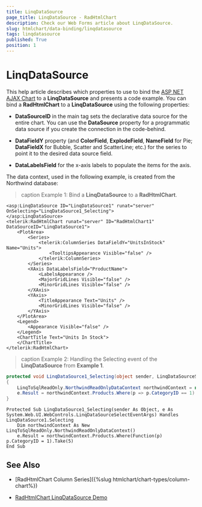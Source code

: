 ```yaml
---
title: LinqDataSource
page_title: LinqDataSource - RadHtmlChart
description: Check our Web Forms article about LinqDataSource.
slug: htmlchart/data-binding/linqdatasource
tags: linqdatasource
published: True
position: 1
---
```


# LinqDataSource

This help article describes which properties to use to bind the [ASP NET AJAX Chart](https://www.telerik.com/products/aspnet-ajax/html-chart.aspx) to a **LinqDataSource** and presents a code example. You can bind a **RadHtmlChart** to a **LinqDataSource** using the following properties:

* **DataSourceID** in the main tag sets the declarative data source for the entire chart. You can use the **DataSource** property for a programmatic data source if you create the connection in the code-behind.

* **DataFieldY** property (and **ColorField**, **ExplodeField**, **NameField** for Pie; **DataFieldX** for Bubble, Scatter and ScatterLine; etc.) for the series to point it to the desired data source field.

* **DataLabelsField** for the x-axis labels to populate the items for the axis.

The data context, used in the following example, is created from the Northwind database:

>caption Example 1: Bind a **LinqDataSource** to a **RadHtmlChart**.

````ASP.NET
<asp:LinqDataSource ID="LinqDataSource1" runat="server" OnSelecting="LinqDataSource1_Selecting">
</asp:LinqDataSource>
<telerik:RadHtmlChart runat="server" ID="RadHtmlChart1" DataSourceID="LinqDataSource1">
	<PlotArea>
		<Series>
			<telerik:ColumnSeries DataFieldY="UnitsInStock" Name="Units">
				<TooltipsAppearance Visible="false" />
			</telerik:ColumnSeries>
		</Series>
		<XAxis DataLabelsField="ProductName">
			<LabelsAppearance />
			<MajorGridLines Visible="false" />
			<MinorGridLines Visible="false" />
		</XAxis>
		<YAxis>
			<TitleAppearance Text="Units" />
			<MinorGridLines Visible="false" />
		</YAxis>
	</PlotArea>
	<Legend>
		<Appearance Visible="false" />
	</Legend>
	<ChartTitle Text="Units In Stock">
	</ChartTitle>
</telerik:RadHtmlChart>
````

>caption Example 2: Handling the Selecting event of the **LinqDataSource** from **Example 1**.

````C#
protected void LinqDataSource1_Selecting(object sender, LinqDataSourceSelectEventArgs e)
{
	LinqToSqlReadOnly.NorthwindReadOnlyDataContext northwindContext = new LinqToSqlReadOnly.NorthwindReadOnlyDataContext();
	e.Result = northwindContext.Products.Where(p => p.CategoryID == 1).Take(5);
}
````
````VB
Protected Sub LinqDataSource1_Selecting(sender As Object, e As System.Web.UI.WebControls.LinqDataSourceSelectEventArgs) Handles LinqDataSource1.Selecting
	Dim northwindContext As New LinqToSqlReadOnly.NorthwindReadOnlyDataContext()
	e.Result = northwindContext.Products.Where(Function(p) p.CategoryID = 1).Take(5)
End Sub
````

## See Also

 * [RadHtmlChart Column Series]({%slug htmlchart/chart-types/column-chart%})

 * [RadHtmlChart LinqDataSource Demo](https://demos.telerik.com/aspnet-ajax/htmlchart/examples/databinding/linqdatasource/defaultcs.aspx)
